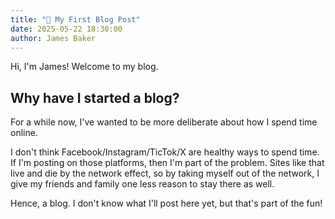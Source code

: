 ```yaml
---
title: "👋 My First Blog Post"
date: 2025-05-22 18:30:00
author: James Baker
---
```


Hi, I'm James! Welcome to my blog.

## Why have I started a blog?

For a while now, I've wanted to be more deliberate about how I spend time online.

I don't think Facebook/Instagram/TicTok/X are healthy ways to spend time. If I'm posting on those
platforms, then I'm part of the problem. Sites like that live and die by the network effect, so by
taking myself out of the network, I give my friends and family one less reason to stay there as well.

Hence, a blog. I don't know what I'll post here yet, but that's part of the fun!

